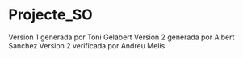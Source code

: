 # Projecte_SO
Version 1 generada por Toni Gelabert
Version 2 generada por Albert Sanchez
Version 2 verificada por Andreu Melis
